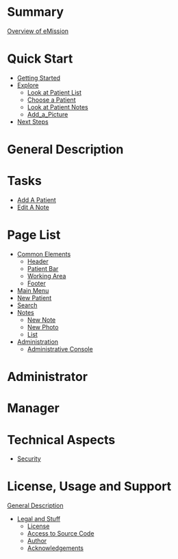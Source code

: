 # Summary

[Overview of eMission]()
# Quick Start
 - [Getting Started](GetStarted.md)
 - [Explore]() 
    - [Look at Patient List]()
    - [Choose a Patient]()
    - [Look at Patient Notes]()
    - [Add_a_Picture]()
 - [Next Steps]()
# General Description
# Tasks
- [Add A Patient](AddPatient.md)
- [Edit A Note](NoteEdit.md)
# Page List
- [Common Elements](Layout.md)
  - [Header](Header.md)
  - [Patient Bar](PatientBar.md)
  - [Working Area](Working.md)
  - [Footer](Footer.md)
- [Main Menu](MainMenu.md)
- [New Patient](PatientNew.md)
- [Search](SearchList.md)
- [Notes]()
  - [New Note]()
  - [New Photo]()
  - [List](NoteList.md)
- [Administration](Administration.md)
  - [Administrative Console](Fauxton.md)
# Administrator
# Manager
# Technical Aspects
- [Security](Security.md)
# License, Usage and Support
[General Description]()
- [Legal and Stuff]()
   - [License]()
   - [Access to Source Code]()
   - [Author]()
   - [Acknowledgements]()
   
